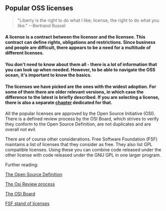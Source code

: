 ## Popular OSS licenses 
> "Liberty is the right to do what I like; license, the right to do what you like." --Bertrand Russel

#### A license is a contract between the licensor and the licensee. This contract can define rights, obligations and restrictions. Since business and people are difficult, there appears to be a need for a multitude of different licenses.

#### You don't need to know about them all - there is a lot of information that you can look up when needed. However, to be able to navigate the OSS ocean, it's important to know the basics.

#### The licenses we have picked are the ones with the widest adoption. For some of them there are older relevant versions, in which case the difference to the latest is briefly described. If you are selecting a license, there is also a separate [chapter](#selecting-a-license) dedicated for that.

All the popular licenses are approved by the Open Source Initiative (OSI). There is a defined review process by the OSI Board, which strives to verify they conform to the Open Source Definition, are not duplicates and are overall not evil.

There are of course other considerations. Free Software Foundation (FSF) maintains a list of licenses that they consider as free. They also list GPL compatible licenses. Using these you can combine code released under the other license with code released under the GNU GPL in one larger program.

Further reading:

[The Open Source Definition](http://opensource.org/osd-annotated "The Open Source Definition")

[The Osi Review process](http://opensource.org/approval "The Osi Review process")

[The OSI Board](http://opensource.org/board "The OSI Board")

[FSF stand of licenses](http://www.gnu.org/licenses/license-list.html "FSF stand of licences")

